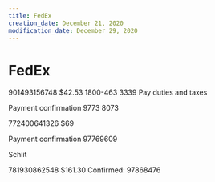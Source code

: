```yaml
---
title: FedEx
creation_date: December 21, 2020
modification_date: December 29, 2020
---
```



# FedEx

901493156748 
$42.53
1800-463 3339
Pay duties and taxes 

Payment confirmation 
9773 8073

772400641326
$69

Payment confirmation 
97769609

Schiit 

781930862548
$161.30
Confirmed: 97868476
